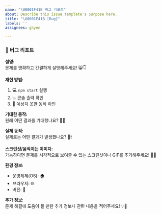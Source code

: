 ```yaml
---
name: "\U0001F41E 버그 리포트"
about: Describe this issue template's purpose here.
title: "\U0001F41B [Bug]"
labels: ''
assignees: ghyen

---
```


### 🐞 버그 리포트

**설명:**  
문제를 명확하고 간결하게 설명해주세요! 😸👇

**재현 방법:**  
1. 💻 `npm start` 실행  
2. 💥 콘솔 출력 확인  
3. 🤔 예상치 못한 동작 확인

**기대한 동작:**  
원래 어떤 결과를 기대했나요? 🌈✨

**실제 동작:**  
실제로는 어떤 결과가 발생했나요? 💢❗

**스크린샷/움직이는 이미지:**  
가능하다면 문제를 시각적으로 보여줄 수 있는 스크린샷이나 GIF를 추가해주세요! 📸🎥

**환경 정보:**  
- 운영체제(OS): 🏠  
- 브라우저: 🌐  
- 버전: 🔢

**추가 정보:**  
문제 해결에 도움이 될 만한 추가 정보나 관련 내용을 적어주세요! 💡📝
